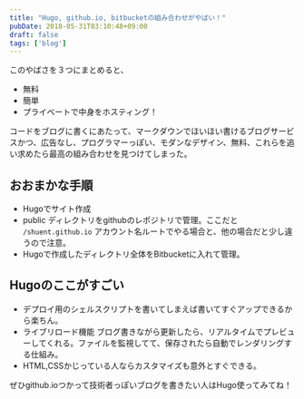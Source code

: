 ```yaml
---
title: "Hugo, github.io, bitbucketの組み合わせがやばい！"
pubDate: 2018-05-31T03:10:48+09:00
draft: false
tags: ['blog']
---
```


このやばさを３つにまとめると、

- 無料
- 簡単
- プライベートで中身をホスティング！

コードをブログに書くにあたって、マークダウンでほいほい書けるブログサービスかつ、広告なし、プログラマーっぽい、モダンなデザイン、無料、これらを追い求めたら最高の組み合わせを見つけてしまった。

## おおまかな手順
- Hugoでサイト作成
- public ディレクトリをgithubのレポジトリで管理。ここだと `/shuent.github.io` アカウント名ルートでやる場合と、他の場合だと少し違うので注意。
- Hugoで作成したディレクトリ全体をBitbucketに入れて管理。

## Hugoのここがすごい

- デプロイ用のシェルスクリプトを書いてしまえば書いてすぐアップできるから楽ちん。
- ライブリロード機能 ブログ書きながら更新したら、リアルタイムでプレビューしてくれる。ファイルを監視してて、保存されたら自動でレンダリングする仕組み。
- HTML,CSSかじっている人ならカスタマイズも意外とすぐできる。

ぜひgithub.ioつかって技術者っぽいブログを書きたい人はHugo使ってみてね！